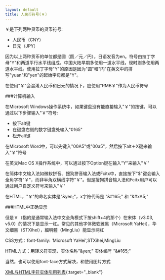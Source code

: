 ```yaml
---
layout: default
title: 人民币符号(￥)
---
```


￥是下列两种货币的货币符号:

- 人民币（CNY）
- 日元（JPY）

因为以上两种货币的单位都是圆（圆／元／円），日语发音为en。符号由拉丁字母"Y"和两道平行水平线组成。中国大陆早期多使用一道水平线，现时则多使用两道水平线。使用拉丁字母"Y"的原因是因为"圆"和"円"在英文中的拼写"yuan"和"yen"的起始字母都是"Y"。

在使用"￥"会混淆人民币和日元的情况下，应使用"RMB￥"作为人民币符号

###计算机输入

在Microsoft Windows操作系统中，如果键盘没有能直接输入"￥"的按键，可以通过以下步骤输入"￥"符号:

- 按下alt键
- 在键盘右侧的数字键盘处输入"0165"
- 松开alt键

在Microsoft Word中，可以先键入"00A5"或"00a5"，然后按下alt＋X键来输入"￥"符号

在英文Mac OS X操作系统中，可以通过按下Option键在输入"Y"来输入"￥"

在简体中文输入法如微软拼音、搜狗拼音输入法或Fcitx中，直接按下"$"键会输入全角字符"￥"，而非半角双横线字符"￥"。但是搜狗拼音输入法和Fcitx用户可以通过用户自定义符号来输入"￥"

在HTML，"￥"的命名实体是"\&yen;"，x字符代码是 "\&#165;" 和 "\&#xA5;"

###HTML中正确显示

但是￥（指的是通常输入法中文全角模式下按shift+4的那个）在宋体（v3.03, v5.0）的情况下是显示一杠。常见的其他字体微软雅黑（Microsoft YaHei），华文细黑（STXihei），細明體（MingLiu）能显示两杠

CSS方式：font-family: 'Microsoft YaHei',STXihei,MingLiu

HTML方式：用转义符实现，实体名称"\&yen;" 实体编号 "\&#165;"

当然，也可以使用font-face方式解决，和使用图片方式

[XML与HTML字符实体引用列表](http://zh.wikipedia.org/wiki/XML%E4%B8%8EHTML%E5%AD%97%E7%AC%A6%E5%AE%9E%E4%BD%93%E5%BC%95%E7%94%A8%E5%88%97%E8%A1%A8){:target="_blank"}